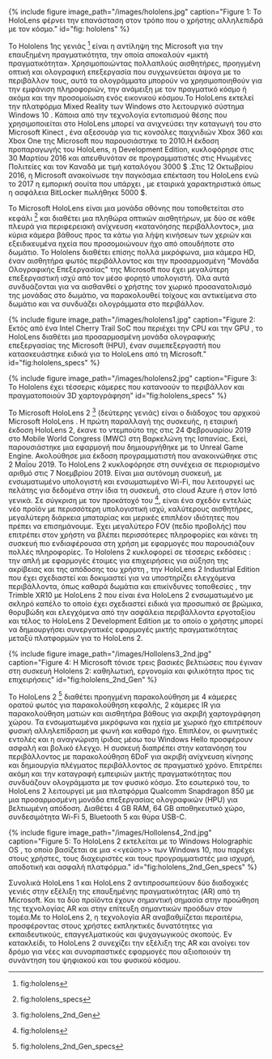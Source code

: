 {% include figure image_path="/images/hololens.jpg" caption="Figure 1: Το HoloLens φέρνει την επανάσταση στον τρόπο που o χρήστης αλληλεπιδρά με τον κόσμο." id="fig: hololens" %}



Το Hololens 1ης γενιάς [^1] είναι η αντίληψη της Microsoft για την επαυξημένη πραγματικότητα, την οποία αποκαλούν «μικτή πραγματικότητα». Χρησιμοποιώντας πολλαπλούς αισθητήρες, προηγμένη οπτική και ολογραφική επεξεργασία που συγχωνεύεται άψογα με το περιβάλλον τους, αυτά τα ολογράμματα μπορούν να χρησιμοποιηθούν για την εμφάνιση πληροφοριών, την ανάμειξη με τον πραγματικό κόσμο ή ακόμα και την προσομοίωση ενός εικονικού κόσμου.Το HoloLens εκτελεί την πλατφόρμα Mixed Reality των Windows στο λειτουργικό σύστημα Windows 10 . Κάποια από την τεχνολογία εντοπισμού θέσης που χρησιμοποιείται στο HoloLens μπορεί να ανιχνεύσει την καταγωγή του στο Microsoft Kinect , ένα αξεσουάρ για τις κονσόλες παιχνιδιών Xbox 360 και Xbox One της Microsoft που παρουσιάστηκε το 2010.Η έκδοση προπαραγωγής του HoloLens, η Development Edition, κυκλοφόρησε στις 30 Μαρτίου 2016 και απευθυνόταν σε προγραμματιστές στις Ηνωμένες Πολιτείες και τον Καναδά με τιμή καταλόγου 3000 $ .Στις 12 Οκτωβρίου 2016, η Microsoft ανακοίνωσε την παγκόσμια επέκταση του HoloLens ενώ το 2017 η  εμπορική σουίτα που υπάρχει , με εταιρικά χαρακτηριστικά όπως η ασφάλεια BitLocker πωλήθηκε 5000 $.

Το Microsoft HoloLens είναι μια μονάδα οθόνης που τοποθετείται στο κεφάλι [^2] και διαθέτει μια πληθώρα οπτικών αισθητήρων, με δύο σε κάθε πλευρά για περιφερειακή ανίχνευση «κατανόησης περιβάλλοντος», μια κύρια κάμερα βάθους προς τα κάτω για λήψη κινήσεων των χεριών και εξειδικευμένα ηχεία που προσομοιώνουν ήχο από οπουδήποτε στο δωμάτιο. Το Hololens διαθέτει επίσης πολλά μικρόφωνα, μια κάμερα HD, έναν αισθητήρα φωτός περιβάλλοντος και την προσαρμοσμένη "Μονάδα Ολογραφικής Επεξεργασίας" της Microsoft που έχει μεγαλύτερη επεξεργαστική ισχύ από τον μέσο φορητό υπολογιστή. Όλα αυτά συνδυάζονται για να αισθανθεί ο χρήστης τον χωρικό προσανατολισμό της μονάδας στο δωμάτιο, να παρακολουθεί τοίχους και αντικείμενα στο δωμάτιο και να συνδυάζει ολογράμματα στο περιβάλλον.

{% include figure image_path="/images/hololens1.jpg" caption="Figure 2: Εκτός από ένα Intel Cherry Trail SoC που περιέχει την CPU και την GPU , το HoloLens διαθέτει μια προσαρμοσμένη μονάδα ολογραφικής επεξεργασίας της Microsoft (HPU), έναν συμεπεξεργαστή που κατασκευάστηκε ειδικά για το HoloLens από τη Microsoft." id="fig:hololens_specs" %}

{% include figure image_path="/images/hololens2.jpg" caption="Figure 3: Το Hololens έχει τέσσερις κάμερες που κατανοούν το περιβάλλον και πραγματοποιούν 3D χαρτογράφηση" id="fig:hololens_specs" %}

Το Microsoft HoloLens 2 [^3] (δεύτερης γενιάς) είναι ο διάδοχος του αρχικού Microsoft HoloLens . Η πρώτη παραλλαγή της συσκευής, η εταιρική έκδοση HoloLens 2, έκανε το ντεμπούτο της στις 24 Φεβρουαρίου 2019 στο Mobile World Congress (MWC) στη Βαρκελώνη της Ισπανίας. Εκεί, παρουσιάστηκε μια εφαρμογή που δημιουργήθηκε με το Unreal Game Engine. Ακολούθησε μια έκδοση προγραμματιστή που ανακοινώθηκε στις 2 Μαΐου 2019. Το HoloLens 2 κυκλοφόρησε στη συνέχεια σε περιορισμένο αριθμό στις 7 Νοεμβρίου 2019. Είναι μια αυτόνομη συσκευή, με ενσωματωμένο υπολογιστή και ενσωματωμένο Wi-Fi, που λειτουργεί ως πελάτης για δεδομένα στην ίδια τη συσκευή, στο cloud Azure ή στον Ιστό γενικά. Σε σύγκριση με τον προκάτοχό του [^1], είναι ένα σχεδόν εντελώς νέο προϊόν με περισσότερη υπολογιστική ισχύ, καλύτερους αισθητήρες, μεγαλύτερη διάρκεια μπαταρίας και μερικές επιπλέον ιδιότητες που πρέπει να επισημάνουμε. Έχει μεγαλύτερο FOV (πεδίο προβολής) που επιτρέπει στον χρήστη να βλέπει περισσότερες πληροφορίες και κάνει τη συσκευή πιο ενδιαφέρουσα στη χρήση με εφαρμογές που παρουσιάζουν πολλές πληροφορίες. Το Hololens 2 κυκλοφορεί σε τέσσερις εκδόσεις : την απλή με εφαρμογές έτοιμες για επιχειρήσεις για αύξηση της ακρίβειας και της απόδοσης του χρήστη , την HoloLens 2 Industrial Edition που έχει σχεδιαστεί και δοκιμαστεί για να υποστηρίζει ελεγχόμενα περιβάλλοντα, όπως καθαρά δωμάτια και επικίνδυνες τοποθεσίες , την Trimble XR10 με HoloLens 2 που είναι ένα HoloLens 2 ενσωματωμένο με σκληρό καπέλο το οποίο έχει σχεδιαστεί ειδικά για προσωπικό σε βρώμικα, θορυβώδη και ελεγχόμενα από την ασφάλεια περιβάλλοντα εργοταξίου και τέλος το HoloLens 2 Development Edition με το οποίο ο χρήστης μπορεί να δημιουργήσει συνεργατικές εφαρμογές μικτής πραγματικότητας μεταξύ πλατφορμών για το HoloLens 2.


{% include figure image_path="/images/Hollolens3_2nd.jpg" caption="Figure 4: Η Microsoft τόνισε τρεις βασικές βελτιώσεις που έγιναν στη συσκευή Hololens 2: καθηλωτική, εργονομία και φιλικότητα προς τις επιχειρήσεις" id="fig:hololens_2nd_Gen" %}


Το HoloLens 2 [^4] διαθέτει προηγμένη παρακολούθηση με 4 κάμερες ορατού φωτός για παρακολούθηση κεφαλής, 2 κάμερες IR για παρακολούθηση ματιών και αισθητήρα βάθους για ακριβή χαρτογράφηση χώρου. Τα ενσωματωμένα μικρόφωνα και ηχεία με χωρικό ήχο επιτρέπουν φυσική αλληλεπίδραση με φωνή και καθαρό ήχο. Επιπλέον, οι φωνητικές εντολές και η αναγνώριση ίριδας μέσω του Windows Hello προσφέρουν ασφαλή και βολικό έλεγχο. Η συσκευή διαπρέπει στην κατανόηση του περιβάλλοντος με παρακολούθηση 6DoF για ακριβή ανίχνευση κίνησης και δημιουργία πλέγματος περιβάλλοντος σε πραγματικό χρόνο. Επιτρέπει ακόμη και την καταγραφή εμπειριών μικτής πραγματικότητας που συνδυάζουν ολογράμματα με τον φυσικό κόσμο. Στο εσωτερικό του, το HoloLens 2 λειτουργεί με μια πλατφόρμα Qualcomm Snapdragon 850 με μια προσαρμοσμένη μονάδα επεξεργασίας ολογραφικών (HPU) για βελτιωμένη απόδοση. Διαθέτει 4 GB RAM, 64 GB αποθηκευτικό χώρο, συνδεσιμότητα Wi-Fi 5, Bluetooth 5 και θύρα USB-C. 


{% include figure image_path="/images/Hollolens4_2nd.jpg" caption="Figure 5: Το HoloLens 2 εκτελείται με το Windows Holographic OS , το οποίο βασίζεται σε μια <<γεύση>> των Windows 10, που παρέχει στους χρήστες, τους διαχειριστές και τους προγραμματιστές μια ισχυρή, αποδοτική και ασφαλή πλατφόρμα." id="fig:hololens_2nd_Gen_specs" %}

Συνολικά HoloLens 1 και HoloLens 2 αντιπροσωπεύουν δύο διαδοχικές γενιές στην εξέλιξη της επαυξημένης πραγματικότητας (AR) από τη Microsoft. Και τα δύο προϊόντα έχουν σημαντική σημασία στην προώθηση της τεχνολογίας AR και στην επίτευξη σημαντικών προόδων στον τομέα.Με το HoloLens 2, η τεχνολογία AR αναβαθμίζεται περαιτέρω, προσφέροντας στους χρήστες εκπληκτικές δυνατότητες για εκπαιδευτικούς, επαγγελματικούς και ψυχαγωγικούς σκοπούς. Εν κατακλείδι, το HoloLens 2 συνεχίζει την εξέλιξη της AR και ανοίγει τον δρόμο για νέες και συναρπαστικές εφαρμογές που αξιοποιούν τη συνάντηση του ψηφιακού και του φυσικού κόσμου.


[^1]: fig:hololens

[^2]: fig:hololens_specs

[^3]: fig:hololens_2nd_Gen

[^4]: fig:hololens_2nd_Gen_specs
